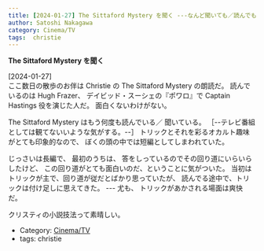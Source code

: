 ```yaml
---
title: [2024-01-27] The Sittaford Mystery を聞く ---なんど聞いても／読んでも面白い
author: Satoshi Nakagawa
category: Cinema/TV
tags:  christie
---
```


**The Sittaford Mystery を聞く**


[2024-01-27]  
 ここ数日の散歩のお伴は
Christie の The Sittaford Mystery の朗読だ。
読んでいるのは Hugh Frazer、
デイビッド・スーシェの『ポワロ』で
Captain Hastings 役を演じた人だ。
面白くないわけがない。

 The Sittaford Mystery はもう何度も読んでいる／
聞いている。
［--テレビ番組としては観てないいような気がする。--］
トリックとそれを彩るオカルト趣味がとても印象的なので、
ぼくの頭の中では短編としてしまわれていた。

 じっさいは長編で、
最初のうちは、
答をしっているのでその回り道にいらいらしたけど、
この回り道がとても面白いのだ、ということに気がついた。
当初はトリックが主で、回り道が従だとばかり思っていたが、
読んでる途中で、トリックは付け足しに思えてきた。
--- 尤も、
トリックがあかされる場面は爽快だ。

 クリスティの小説技法って素晴しい。

- Category: [Cinema/TV](https://merapano.github.io/categories.html#Cinema/TV)
- tags:  christie
